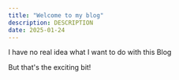```yaml
---
title: "Welcome to my blog"
description: DESCRIPTION
date: 2025-01-24
---
```

 I have no real idea what I want to do with this Blog

But that's the exciting bit!